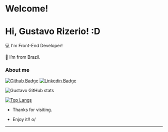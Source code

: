 # Welcome!

# Hi, Gustavo Rizerio! :D

:computer: I'm Front-End Developer!

:house_with_garden: I’m from Brazil.

### About me

[![Github Badge](https://img.shields.io/badge/-Github-000?style=flat-square&logo=Github&logoColor=white&link=https://github.com/GustavoRizerio)](https://github.com/GustavoRizerio)
[![Linkedin Badge](https://img.shields.io/badge/-LinkedIn-blue?style=flat-square&logo=Linkedin&logoColor=white&link=https://www.linkedin.com/in/gustavo-rizerio-aba495212/)](https://www.linkedin.com/in/gustavo-rizerio-aba495212/)

![Gustavo GitHub stats](https://github-readme-stats.vercel.app/api?username=anuraghazra&show_icons=true&theme=dracula)

[![Top Langs](https://github-readme-stats.vercel.app/api/top-langs/?username=anuraghazra&layout=compact)](https://github.com/anuraghazra/github-readme-stats)

- Thanks for visiting.

- Enjoy it!! o/

----------------------------------------------------------------------------------
